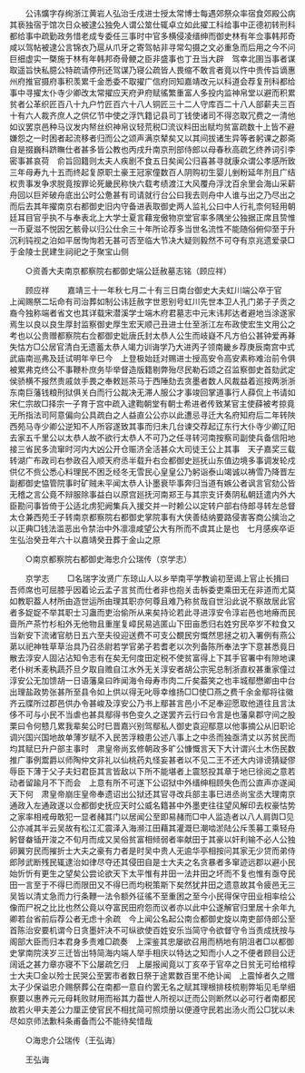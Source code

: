 <!-- { "loadSidebar": true } -->
　　公讳爌字存绚浙江黄岩人弘治壬戌进士授太常博士每遇郊祭众率宿食郊殿公病其亵独宿于馆次日众被逮公独免人谓公筮仕辄卓立如此擢工科给事中正德初转刑科都给事中疏勤政务惜老成专委任三事时中官多横侵凌缙绅而御史林有年佥事韩邦奇咸以驾帖被逮公言锦衣乃扈从爪牙之寄驾帖非寻常勾摄之文必重急而后用之今不问巨细虚实一槩施于林有年韩邦奇骨鲠之臣非盛事也丁丑当大辟　驾幸北圉当事者谋取遥旨快私臆公特疏请停刑还驾谋乃寝公疏皆人畏缩不敢言者竟以忤中贵传旨谪惠州府推官摄府事积羡累千金悉委不取擢广信府同知嘉靖改元以科道会荐复刑科都给事中寻擢太仆寺少卿改太常擢应天府尹府赋徭繁重富人多投内监神帛堂以避而积累贫者公革织匠百八十九户竹匠百六十八人铜匠三十二人守库百二十八人部薪夫三百十有六人裁齐庶人之供亿节中使之浮饩籍记县司丁钱使诸司不得恣取冗费之一清他如议罢京邑种马议发内帑丝织神帛议轻荒税□流议料田出赋均贫富疏数十上皆不避嫌怨之一时困者起流移者归而公之颂声满京辇矣又以其间拔诸生异等者躬课之郡斋自是掇巍科跻瞴仕者甚多皆公教也丙戌升南京刑部侍郎以母春秋高疏乞终养词引李密事甚哀荷　俞旨回籍则太夫人疾剧不食五日矣闻公归喜甚寻就康众谓公孝感所致三年母寿九十五而终起复原职土豪王冠家僮数百人阴购初生婴儿剉粉延年剂且广结权贵事发争求脱竟按罪论死畿民称快六载考绩渡江大风覆舟浮沈百余里会海山采薪舟回以巨斧破舟底出公时公惫甚有司请就行台公曰我去则舟中人谁与出之乃尽出之而后去其年擢南京右都御史旧内守备进表取御史两人监礼公曰中人行礼柰何轻用朝廷耳目官乎执不与奉表北上大学士夏言藉宠傲物京堂官率多隅坐公独据正席且贽惟一币夏滋不悦因乞骸骨以归公仕余三十年所论荐多当世名流性不能随俗俯仰至于升沉利钝视之泊如平居恂恂若无甚可否至临大节决大疑则毅然不可夺有京兆遗爱录□于金陵士民建生祠祀之于聚宝山侧 

　　○资善大夫南京都察院右都御史端公廷赦墓志铭（顾应祥） 

　　顾应祥 
　　嘉靖三十一年秋七月二十有三日南台御史大夫虹川端公卒于官　上闻赐祭二坛命有司治葬如制公讳廷赦字世恩别号虹川先世本卫人孔门弟子子贡之裔今独称端者省文也其详载宋潜溪学士端木府君墓志中元末讳邦达者避地当涂遂家焉生以良以良生厚封监察御史厚生宏天顺己丑进士仕至浙江左布政使宏生文用公之考也以公贵赠都察院右佥都御史妣唐氏封太恭人公生而岐嶷不凡方伯公甚钟爱再朞失怙方□公居官清白无遗蓄太恭人竭力训诲学乃大进丙子领南畿乡荐庚辰南宫中式　武庙南巡弗及廷试明年辛巳今　上登极始廷对赐进士授高安令高安素称难治前令俱被累弗克终公不事鞭朴庶务毕举督造版籍剔弊殆尽民勒石颂之召监察御史首劾武定侯骄横不报然贵戚敛手畏之奉敕廵茶马于西陲劾去贪墨者数人风裁益着巡按两浙浙东南巨藩钱粮刑狱俱关白而行公裁决无滞人服公才事竣回掌道事行人薛侃上书请如宋仁宗故□择宗一子育于宫中疏入逮鞫朝堂有朝士希进者传致某官主使薛被考掠竟无所指法司阿意偏向公具疏白之人益直公公亦以此遭忌寻迁大名府知府后二年转陜西苑马寺少卿公逆知不人所容遂致其事而归未几台谏交荐起辽东行大仆寺少卿辽阳去家五千里公以太恭人故不欲行太恭人不可乃之任寻转河南按察司副使兵备信阳地接三省民多流窜时河内大凶公开仓赈济全活甚众大司徒王公上其事　天子嘉奖三载转湖广布政司右参政召入顺天府丞半载升右佥都御史廵抚山东值边境多事调发轮戍供亿不赀公悉心料理民不困乏经冬无雪民心皇皇公乃躬诣泰山竭诚以祷雪乃降晋左副都御史恊管院事时矿贼未平闻太恭人讣墨衰毕事奔归当道有嫉公者讽言官劾公皆无稽之言公竟不辩服除事益白以原宫廵抚河南郑王与其宗支讦奏阴私朝廷遣内外大臣勘问事皆倚于公适北虏犯阙集兵入援交并一时赖公以定转户部右侍郎寻转左总督太仓兼西苑壬子转南京都察院右都御史掌院事有大侠善结纳要路侵害客商公擒治之以正典□钱法滥恶出令禁治中外凛凛咸望公大有所而不虞其止是也　七月感疾卒讵生弘治癸丑年六十以嘉靖癸丑葬于金山之原 

　　○南京都察院右都御史海忠介公瑞传（京学志） 

　　京学志 
　　□名瑞字汝贤广东琼山人以乡举南平学教谕初至谒上官止长揖曰吾师席也可屈膝乎因着论云孟子言贫而仕者非也抱关击柝委吏乘田无在非道而尤莫如教职葢人材所由造世运所由理其职亦何尊且难乃称贫哉自世沿此说不察故居此官者多娖娖不举其职士习蛊而吏治偷所从来矣持论若此寻进淳安令淳岩邑也地瘠而民啬所产茶竹杉桕外无他物且重崖复嶂民易逃匿山下田亩悉归右姓穷民卒岁不粒食又当新安下流诸官舫日五六至夫役迎送费不可支公覩民穷慨然思拯之初入署例有燕公苐以祀神牲草草治具乃召丞尉若学官弟子若耆老以次列备陈所奉法字下意甚悉竟日散去淳安人固沾沾知令志有在矣无何度田定税不使贫富得上下其手官署中有隙地课老仆树禾麦秇蔬芥旦夕取自赡自江水外无关淳安者胡公宗宪总制浙直权甚重家僮过淳安公无加馈胡一日语藩臬曰昨闻海令母寿市肉二斤矣葢笑之也丰城鄢懋卿由中台出理盐政势张甚所至县令如上供以得无叱辱幸维扬□□使□燕之费千余金鄢将往徽齐云牒所过郡邑供办令甚峻及淳安公乃书上鄢甚言邑小不足奉迎愿取他道往且言汰侈不可与小民不当虐也甚具鄢得书色变久之遂罢齐云行曰令言是也藩臬郡守间之股栗曰令何戆几累我辈矣公时巳晋嘉兴别驾鄢私人御史袁迎鄢意以他事摘公从旧职论调兴国兴国地故单薄岁赋不入民苦浮粮患公述八事上之中丞而独亟清丈以苏贫民而均其赋巳升户部主事时　肃皇帝尚玄修朝政多旷公慷慨言天下大计谓兴土木伤民数推广事例鬻爵以师陶仲文非礼以仙桃药丸怪妄甚者以不见二王不还大内诽谤猜疑僇辱臣下薄于父子夫妇君臣其言皆敌以下所不能堪者上震怒投其章于地巳徐阅之意若动者留踰月不下而会　上意有所不可遂下公诏狱中外缙绅相顾失色而公直声亦遂闻天下何　肃皇帝崩庄皇帝奉遗诏出公狱还其官寻改兵部主事巳进丞尚宝丞大理南京通政入左通政遂以佥都御史抚应天时公威名籍甚中外墨吏往往望风解印去权豪怙势之家率相戒毋敢犯一显者赭其门以居闻公至即易赭而□中人监造者以八人肩舆□见公亦减其半云吴故有松江汇震泽入海濒江田藉其灌溉巳潮啮淤陆公斥羡募工乘轻舟躬督畚锸开浚之不旬月而成又吴俗贫富相倾弱者率献田于其豪以奸利输不必人公独卵翼穷民而摧折士大夫之豪有力者是时吴中贵人无逾华亭相按问其家无少贷而弟侍郎陟武断残民辄逮治如律尽夺还其侵田自是士大夫之名贪暴者多窜迹远郡以避小民始忻忻有更生之望矣公尝论欲天下太平惟有井田一法井田之坏而不复也惟有亟夺民田一言至于不得巳而限田又不得巳而均税策斯下矣然犹井田之遗意故其令疲邑无三吴皆以清丈急而力行条鞭一法令额外征徭不至重困之至今小民得保守田业相率绘公像而尸祝之比比也然公竟以夺富民田府怨而议者亦以此中公遂解官归里居十余年九卿若台省前后荐公者无虑十余疏　今上闻公名起公南佥都御史旋以南吏部侍郎公至首陈治安要机谓今日贪墨奸决不可纵欲使百姓安乐当简守令欲督守令当责成抚按与阁部大臣而归本君身多责难□疏奏　上深鉴其忠屡欲召用而柄地有阴沮者□以都御史掌南院浃岁三迁皆出特简海内端人举手相庆以特达之知而小人之不便者顾目公迂阔诋之甚力章亦寝不下公屡疏乞归　上屡报闻竟以丁亥卒于官卒之日贫无可给棺椁士大夫□金以殓士民哭公至罢市者数日祭于途累数百里不绝讣闻　上震悼者久之赠太子少保谥忠介赐祭葬公在南都一意自约罢无名之赋其理根排枝梳剔弊垢见毛举细察要以惠养元元母耗败财用而裕其力葢世人所视以迂而公则断然以必可行者南都民故若火甲夫差公力厘正使官民不相扰简可照烦册以便遵守民若出汤火而公□犹以未尽如京师法歉科条甫备而公不能待矣惜哉 

　　○海忠介公瑞传（王弘诲） 

　　王弘诲 
